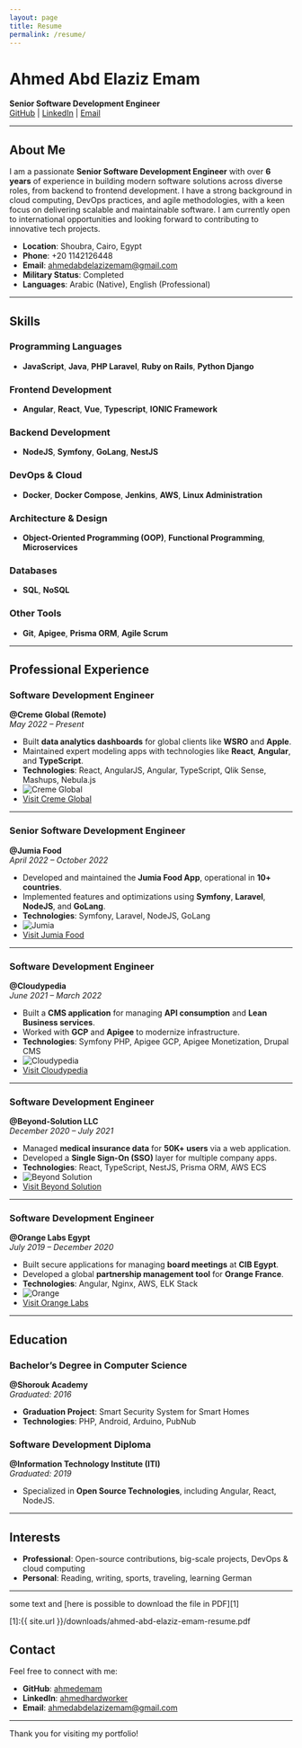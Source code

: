 ```yaml
---
layout: page
title: Resume
permalink: /resume/
---
```


# Ahmed Abd Elaziz Emam  

**Senior Software Development Engineer**  
[GitHub](https://github.com/ahmedemam) | [LinkedIn](https://www.linkedin.com/in/ahmedhardworker/) | [Email](mailto:ahmedabdelazizemam@gmail.com)

---

## About Me  
I am a passionate **Senior Software Development Engineer** with over **6 years** of experience in building modern software solutions across diverse roles, from backend to frontend development. I have a strong background in cloud computing, DevOps practices, and agile methodologies, with a keen focus on delivering scalable and maintainable software. I am currently open to international opportunities and looking forward to contributing to innovative tech projects.

- **Location**: Shoubra, Cairo, Egypt  
- **Phone**: +20 1142126448 
- **Email**: [ahmedabdelazizemam@gmail.com](mailto:ahmedabdelazizemam@gmail.com)  
- **Military Status**: Completed  
- **Languages**: Arabic (Native), English (Professional)  

---

## Skills  

### Programming Languages
- **JavaScript**, **Java**, **PHP Laravel**, **Ruby on Rails**, **Python Django**

### Frontend Development
- **Angular**, **React**, **Vue**, **Typescript**, **IONIC Framework**

### Backend Development
- **NodeJS**, **Symfony**, **GoLang**, **NestJS**

### DevOps & Cloud
- **Docker**, **Docker Compose**, **Jenkins**, **AWS**, **Linux Administration**

### Architecture & Design
- **Object-Oriented Programming (OOP)**, **Functional Programming**, **Microservices**

### Databases
- **SQL**, **NoSQL**

### Other Tools
- **Git**, **Apigee**, **Prisma ORM**, **Agile Scrum**

---

## Professional Experience  

### **Software Development Engineer**  
**@Creme Global (Remote)**  
*May 2022 – Present*  
- Built **data analytics dashboards** for global clients like **WSRO** and **Apple**.  
- Maintained expert modeling apps with technologies like **React**, **Angular**, and **TypeScript**.  
- **Technologies**: React, AngularJS, Angular, TypeScript, Qlik Sense, Mashups, Nebula.js  
- ![Creme Global](https://cremeglobal.com/favicon.ico)  
- [Visit Creme Global](https://cremeglobal.com/)

---

### **Senior Software Development Engineer**  
**@Jumia Food**  
*April 2022 – October 2022*  
- Developed and maintained the **Jumia Food App**, operational in **10+ countries**.  
- Implemented features and optimizations using **Symfony**, **Laravel**, **NodeJS**, and **GoLang**.  
- **Technologies**: Symfony, Laravel, NodeJS, GoLang  
- ![Jumia](https://food.jumia.com.eg/images/jumia-logo.png)  
- [Visit Jumia Food](https://food.jumia.com.eg/)

---

### **Software Development Engineer**  
**@Cloudypedia**  
*June 2021 – March 2022*  
- Built a **CMS application** for managing **API consumption** and **Lean Business services**.  
- Worked with **GCP** and **Apigee** to modernize infrastructure.  
- **Technologies**: Symfony PHP, Apigee GCP, Apigee Monetization, Drupal CMS  
- ![Cloudypedia](https://www.cloudypedia.com/favicon.ico)  
- [Visit Cloudypedia](https://www.cloudypedia.com/)

---

### **Software Development Engineer**  
**@Beyond-Solution LLC**  
*December 2020 – July 2021*  
- Managed **medical insurance data** for **50K+ users** via a web application.  
- Developed a **Single Sign-On (SSO)** layer for multiple company apps.  
- **Technologies**: React, TypeScript, NestJS, Prisma ORM, AWS ECS  
- ![Beyond Solution](https://www.beyond-solution.com/logo.png)  
- [Visit Beyond Solution](https://www.beyond-solution.com/)

---

### **Software Development Engineer**  
**@Orange Labs Egypt**  
*July 2019 – December 2020*  
- Built secure applications for managing **board meetings** at **CIB Egypt**.  
- Developed a global **partnership management tool** for **Orange France**.  
- **Technologies**: Angular, Nginx, AWS, ELK Stack  
- ![Orange](https://www.orange.com/sites/default/files/styles/logos_header/public/orange-logo.png)  
- [Visit Orange Labs](https://www.orange.com/)

---

## Education  

### **Bachelor’s Degree in Computer Science**  
**@Shorouk Academy**  
*Graduated: 2016*  
- **Graduation Project**: Smart Security System for Smart Homes  
- **Technologies**: PHP, Android, Arduino, PubNub  

### **Software Development Diploma**  
**@Information Technology Institute (ITI)**  
*Graduated: 2019*  
- Specialized in **Open Source Technologies**, including Angular, React, NodeJS.  

---

## Interests  
- **Professional**: Open-source contributions, big-scale projects, DevOps & cloud computing  
- **Personal**: Reading, writing, sports, traveling, learning German  

---
some text and [here is possible to download the file in PDF][1]

[1]:{{ site.url }}/downloads/ahmed-abd-elaziz-emam-resume.pdf

## Contact  
Feel free to connect with me:  
- **GitHub**: [ahmedemam](https://github.com/ahmedemam)  
- **LinkedIn**: [ahmedhardworker](https://www.linkedin.com/in/ahmedhardworker/)  
- **Email**: [ahmedabdelazizemam@gmail.com](mailto:ahmedabdelazizemam@gmail.com)

---

Thank you for visiting my portfolio!

